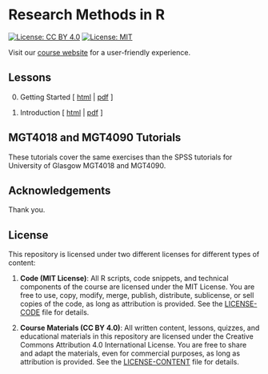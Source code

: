 # Research Methods in R
[![License: CC BY 4.0](https://img.shields.io/badge/License-CC%20BY%204.0-lightgrey.svg)](https://creativecommons.org/licenses/by/4.0/)
[![License: MIT](https://img.shields.io/badge/License-MIT-yellow.svg)](https://opensource.org/licenses/MIT)

Visit our [course website](https://bwurth.github.io/research-methods/) for a user-friendly experience.

## Lessons

0. Getting Started [ [html](00-getting-started/00-getting-started.html) | [pdf](00-getting-started/00-getting-started.pdf) ]

1. Introduction [ [html](01-introduction/01-introduction.html) | [pdf](01-introduction/01-introduction.pdf) ]

## MGT4018 and MGT4090 Tutorials

These tutorials cover the same exercises than the SPSS tutorials for University of Glasgow MGT4018 and MGT4090.

## Acknowledgements

Thank you.

## License

This repository is licensed under two different licenses for different types of content:

1. **Code (MIT License)**: All R scripts, code snippets, and technical components of the course are licensed under the MIT License. You are free to use, copy, modify, merge, publish, distribute, sublicense, or sell copies of the code, as long as attribution is provided. See the [LICENSE-CODE](LICENSE-CODE) file for details.

2. **Course Materials (CC BY 4.0)**: All written content, lessons, quizzes, and educational materials in this repository are licensed under the Creative Commons Attribution 4.0 International License. You are free to share and adapt the materials, even for commercial purposes, as long as attribution is provided. See the [LICENSE-CONTENT](LICENSE-CONTENT) file for details.
